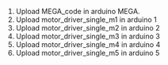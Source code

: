 1. Upload MEGA_code in arduino MEGA.
2. Upload motor_driver_single_m1 in arduino 1
3. Upload motor_driver_single_m2 in arduino 2
4. Upload motor_driver_single_m3 in arduino 3
5. Upload motor_driver_single_m4 in arduino 4
6. Upload motor_driver_single_m5 in arduino 5
